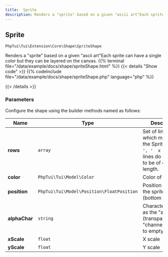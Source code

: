 ```yaml
---
title:  Sprite 
description: Renders a "sprite" based on a given "ascii art"Each sprite can have a single color but they can be layered on the canvas.
---
```

##  Sprite 

`PhpTui\Tui\Extension\Core\Shape\SpriteShape`

Renders a "sprite" based on a given "ascii art"Each sprite can have a single color but they can be layered on the canvas.
{{% terminal file="/data/example/docs/shape/spriteShape.html" %}}
{{< details "Show code"  >}}
{{% codeInclude file="/data/example/docs/shape/spriteShape.php" language="php" %}}

{{< /details >}}
### Parameters

Configure the shape using the builder methods named as follows:

| Name | Type | Description |
| --- | --- | --- |
| **rows** | `array` | Set of lines/rows which make up the Sprite. e.g. `['    ', '  x  ']`. The lines do not have to be of equal length. |
| **color** | `PhpTui\Tui\Model\Color` | Color of the sprite |
| **position** | `PhpTui\Tui\Model\Position\FloatPosition` | Position to place the sprite at (bottom left) |
| **alphaChar** | `string` | Character to use as the "alpha" (transparent) "channel".Defaults to empty space. |
| **xScale** | `float` | X scale |
| **yScale** | `float` | Y scale |
